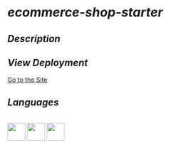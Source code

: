 # _ecommerce-shop-starter_

## _Description_

## _View Deployment_
[Go to the Site](.......)

## _Languages_

<link rel="stylesheet" href="devicon.min.css">

<div "style=inline_block"><br>
   <img width="40px" height="40px" src="https://cdn.jsdelivr.net/gh/devicons/devicon/icons/html5/html5-original-wordmark.svg" />       
   <img width="40px" height="40px" src="https://cdn.jsdelivr.net/gh/devicons/devicon/icons/javascript/javascript-original.svg" />
   <img width="40px" height="40px" src="https://cdn.jsdelivr.net/gh/devicons/devicon/icons/react/react-original.svg" />
</div>
